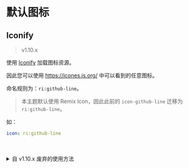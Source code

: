 # 默认图标

## Iconify

> <Badge>v1.10.x</Badge>

使用 [Iconify](https://iconify.design/) 加载图标资源。

因此您可以使用 <https://icones.js.org/> 中可以看到的任意图标。

命名规则为：`ri:github-line`。

> 本主题默认使用 Remix Icon，因此此前的 `icon-github-line` 迁移为 `ri:github-line`。

如：

```yaml
icon: ri:github-line
```

<br />
<br />

<details>

<summary>自 v1.10.x 废弃的使用方法</summary>

当前主题默认使用的图标（对应 [`_config.yml`](https://github.com/YunYouJun/hexo-theme-yun/blob/dev/_config.yml#L277) 文件中 `cdn.js.async.iconfont` 的链接 ）

大部分图标取自 [Remix Icon](https://remixicon.com/)，并保持其原命名。

> 只提供默认最常用的图标，有利于在满足使用的前提下，并减少加载的资源。如果您想要使用更多图标，推荐自行前往 [iconfont](https://www.iconfont.cn/) 定制你的图标集。并在 [head](/guide/config.html#head-头部资源) 引入。

在 `_config,yml` 中书写你的图标名称时，记得加上 `icon-` 的前缀。这可以将 iconfont 的 SVG 图标与其他字体图标区分开来。

如：

```yaml
icon: icon-github-line
```

## 辅助图标

> 通用的 UI 辅助图标

<display-icon v-for="aria in icons.arias" :icon="aria"></display-icon>

## 表意图标

> 通常有现实中对应物体

<display-icon v-for="object in icons.objects" :icon="object"></display-icon>

## LOGO

<display-icon v-for="logo in icons.logos" :icon="logo"></display-icon>

<CustomToast>复制成功</CustomToast>

<script setup>
import icons from "../.vitepress/assets/icons"
</script>

</details>
